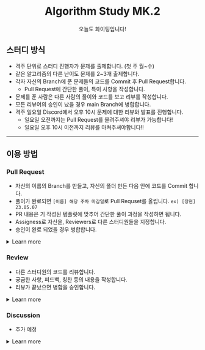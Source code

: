 <div align="center">
  <h1>Algorithm Study MK.2</h1>
  <p>오늘도 화이팅입니다!</p>

</div>

## 스터디 방식
- 격주 단위로 스터디 진행자가 문제를 출제합니다. (첫 주 월~수)
- 같은 알고리즘의 다른 난이도 문제를 2~3개 출제합니다.
- 각자 자신의 Branch에 푼 문제들의 코드를 Commit 후 Pull Request합니다.
  - Pull Request에 간단한 풀이, 특이 사항을 작성합니다.
- 문제를 푼 사람은 다른 사람의 풀이와 코드를 보고 리뷰를 작성합니다.
- 모든 리뷰어의 승인이 났을 경우 main Branch에 병합합니다.
- 격주 일요일 Discord에서 오후 10시 문제에 대한 리뷰와 발표를 진행합니다.
  - 일요일 오전까지는 Pull Request를 올려주셔야 리뷰가 가능합니다!
  - 일요일 오후 10시 이전까지 리뷰를 마쳐주셔야합니다!!
  
---
## 이용 방법
### Pull Request
- 자신의 이름의 Branch를 만들고, 자신의 폴더 만든 다음 안에 코드를 Commit 합니다.
- 풀이가 완료되면 `[이름] 해당 주차 마감일`로 Pull Requset를 올립니다. `ex) [장현] 23.05.07`
- PR 내용은 기 작성된 템플릿에 맞추어 간단한 풀이 과정을 작성하면 됩니다.
- Assigness로 자신을, Reviewers로 다른 스터디원들을 지정합니다.
- 승인이 완료 되었을 경우 병합합니다.

<details>
<summary>Learn more</summary>
<img src="https://user-images.githubusercontent.com/29997371/236584322-11688aff-d78f-4430-8b51-b41c5f2cd4c2.png">

1. 자신의 이름으로 브랜치를 생성합니다. (최초 1회)

<img src="https://user-images.githubusercontent.com/29997371/236585698-718a91f1-369d-48e9-b345-d9e35be83a60.png">

2. 문제를 풀고 해당 브랜치에 커밋합니다.

<img src="https://user-images.githubusercontent.com/29997371/236587009-5902a6b4-5c7f-4e2c-95d6-ac6b81565094.png">

3. 템플릿에 맞추어 풀리퀘스트를 작성합니다.
4. Assigness로 자신을, Reviewer로 다른 스터디원들을 등록합니다.

<img src="https://user-images.githubusercontent.com/29997371/236587442-7f96946a-5e20-4a7c-aa2e-d46bedcbb301.png">

6. 모든 리뷰가 끝나면 병합합니다.
</details>

### Review
- 다른 스터디원의 코드를 리뷰합니다.
- 궁금한 사항, 피드백, 칭찬 등의 내용을 작성합니다.
- 리뷰가 끝났으면 병합을 승인합니다.

<details>
<summary>Learn more</summary>
추가 예정
</details>

### Discussion
- 추가 예정

<details>
<summary>Learn more</summary>
추가 예정
</details>